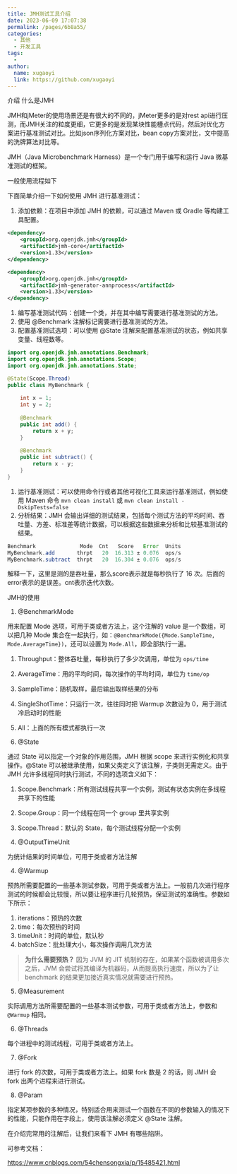 ```yaml
---
title: JMH测试工具介绍
date: 2023-06-09 17:07:38
permalink: /pages/6b8a55/
categories:
  - 其他
  - 开发工具
tags:
  - 
author: 
  name: xugaoyi
  link: https://github.com/xugaoyi
---
```

介绍
什么是JMH

JMH和jMeter的使用场景还是有很大的不同的，jMeter更多的是对rest api进行压测，而JMH关注的粒度更细，它更多的是发现某块性能槽点代码，然后对优化方案进行基准测试对比。比如json序列化方案对比，bean copy方案对比，文中提高的洗牌算法对比等。



JMH（Java Microbenchmark Harness）是一个专门用于编写和运行 Java 微基准测试的框架。

一般使用流程如下

下面简单介绍一下如何使用 JMH 进行基准测试：

1. 添加依赖：在项目中添加 JMH 的依赖，可以通过 Maven 或 Gradle 等构建工具配置。

```xml
<dependency>
    <groupId>org.openjdk.jmh</groupId>
    <artifactId>jmh-core</artifactId>
    <version>1.33</version>
</dependency>

<dependency>
    <groupId>org.openjdk.jmh</groupId>
    <artifactId>jmh-generator-annprocess</artifactId>
    <version>1.33</version>
</dependency>
```

1. 编写基准测试代码：创建一个类，并在其中编写需要进行基准测试的方法。
2. 使用 @Benchmark 注解标记需要进行基准测试的方法。
3. 配置基准测试选项：可以使用 @State 注解来配置基准测试的状态，例如共享变量、线程数等。

```java
import org.openjdk.jmh.annotations.Benchmark;
import org.openjdk.jmh.annotations.Scope;
import org.openjdk.jmh.annotations.State;

@State(Scope.Thread)
public class MyBenchmark {
    
    int x = 1;
    int y = 2;
    
    @Benchmark
    public int add() {
        return x + y;
    }
    
    @Benchmark
    public int subtract() {
        return x - y;
    }
}
```

1. 运行基准测试：可以使用命令行或者其他可视化工具来运行基准测试，例如使用 Maven 命令 `mvn clean install` 或 `mvn clean install -DskipTests=false`
2. 分析结果：JMH 会输出详细的测试结果，包括每个测试方法的平均时间、吞吐量、方差、标准差等统计数据，可以根据这些数据来分析和比较基准测试的结果。



```java
Benchmark              Mode  Cnt   Score   Error  Units
MyBenchmark.add       thrpt   20  16.313 ± 0.076  ops/s
MyBenchmark.subtract  thrpt   20  16.304 ± 0.076  ops/s
```

解释一下，这里是测的是吞吐量，那么score表示就是每秒执行了 16 次。后面的error表示的是误差。cnt表示迭代次数。







JMH的使用

1. @BenchmarkMode

用来配置 Mode 选项，可用于类或者方法上，这个注解的 value 是一个数组，可以把几种 Mode 集合在一起执行，如：`@BenchmarkMode({Mode.SampleTime, Mode.AverageTime})`，还可以设置为 `Mode.All`，即全部执行一遍。

1. Throughput：整体吞吐量，每秒执行了多少次调用，单位为 `ops/time`
2. AverageTime：用的平均时间，每次操作的平均时间，单位为 `time/op`
3. SampleTime：随机取样，最后输出取样结果的分布
4. SingleShotTime：只运行一次，往往同时把 Warmup 次数设为 0，用于测试冷启动时的性能
5. All：上面的所有模式都执行一次



2. @State

通过 State 可以指定一个对象的作用范围，JMH 根据 scope 来进行实例化和共享操作。@State 可以被继承使用，如果父类定义了该注解，子类则无需定义。由于 JMH 允许多线程同时执行测试，不同的选项含义如下：

1. Scope.Benchmark：所有测试线程共享一个实例，测试有状态实例在多线程共享下的性能
2. Scope.Group：同一个线程在同一个 group 里共享实例
3. Scope.Thread：默认的 State，每个测试线程分配一个实例



3. @OutputTimeUnit

为统计结果的时间单位，可用于类或者方法注解



4. @Warmup

预热所需要配置的一些基本测试参数，可用于类或者方法上。一般前几次进行程序测试的时候都会比较慢，所以要让程序进行几轮预热，保证测试的准确性。参数如下所示：

1. iterations：预热的次数
2. time：每次预热的时间
3. timeUnit：时间的单位，默认秒
4. batchSize：批处理大小，每次操作调用几次方法



> **为什么需要预热？**
> 因为 JVM 的 JIT 机制的存在，如果某个函数被调用多次之后，JVM 会尝试将其编译为机器码，从而提高执行速度，所以为了让 benchmark 的结果更加接近真实情况就需要进行预热。



5. @Measurement

实际调用方法所需要配置的一些基本测试参数，可用于类或者方法上，参数和 `@Warmup` 相同。

6. @Threads

每个进程中的测试线程，可用于类或者方法上。

7. @Fork

进行 fork 的次数，可用于类或者方法上。如果 fork 数是 2 的话，则 JMH 会 fork 出两个进程来进行测试。

8. @Param

指定某项参数的多种情况，特别适合用来测试一个函数在不同的参数输入的情况下的性能，只能作用在字段上，使用该注解必须定义 @State 注解。

在介绍完常用的注解后，让我们来看下 JMH 有哪些陷阱。







可参考文档：

https://www.cnblogs.com/54chensongxia/p/15485421.html
